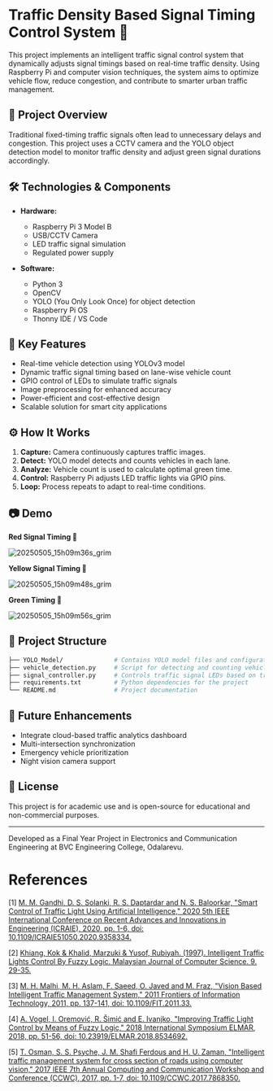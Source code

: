 # Traffic Density Based Signal Timing Control System 🚦

This project implements an intelligent traffic signal control system that dynamically adjusts signal timings based on real-time traffic density. Using Raspberry Pi and computer vision techniques, the system aims to optimize vehicle flow, reduce congestion, and contribute to smarter urban traffic management.

## 📌 Project Overview

Traditional fixed-timing traffic signals often lead to unnecessary delays and congestion. This project uses a CCTV camera and the YOLO object detection model to monitor traffic density and adjust green signal durations accordingly.

## 🛠️ Technologies & Components

- **Hardware:**

  - Raspberry Pi 3 Model B
  - USB/CCTV Camera
  - LED traffic signal simulation
  - Regulated power supply

- **Software:**
  - Python 3
  - OpenCV
  - YOLO (You Only Look Once) for object detection
  - Raspberry Pi OS
  - Thonny IDE / VS Code

## 🧠 Key Features

- Real-time vehicle detection using YOLOv3 model
- Dynamic traffic signal timing based on lane-wise vehicle count
- GPIO control of LEDs to simulate traffic signals
- Image preprocessing for enhanced accuracy
- Power-efficient and cost-effective design
- Scalable solution for smart city applications

## ⚙️ How It Works

1. **Capture:** Camera continuously captures traffic images.
2. **Detect:** YOLO model detects and counts vehicles in each lane.
3. **Analyze:** Vehicle count is used to calculate optimal green time.
4. **Control:** Raspberry Pi adjusts LED traffic lights via GPIO pins.
5. **Loop:** Process repeats to adapt to real-time conditions.

## 📷 Demo

**Red Signal Timing 🚦**

![20250505_15h09m36s_grim](https://github.com/user-attachments/assets/26389a15-0dd8-4e4e-8da0-bc4256676ee3)

**Yellow Signal Timing 🚦**

![20250505_15h09m48s_grim](https://github.com/user-attachments/assets/6ca6afe5-49b2-4559-a623-4b3262db1464)

**Green Timing 🚦**

![20250505_15h09m56s_grim](https://github.com/user-attachments/assets/5423df3f-d90e-46f2-95b1-429e62e46952)

## 📁 Project Structure

```bash
├── YOLO_Model/              # Contains YOLO model files and configurations
├── vehicle_detection.py     # Script for detecting and counting vehicles using YOLO
├── signal_controller.py     # Controls traffic signal LEDs based on traffic density
├── requirements.txt         # Python dependencies for the project
└── README.md                # Project documentation
```

## 🚀 Future Enhancements

- Integrate cloud-based traffic analytics dashboard
- Multi-intersection synchronization
- Emergency vehicle prioritization
- Night vision camera support

## 📝 License

This project is for academic use and is open-source for educational and non-commercial purposes.

---

Developed as a Final Year Project in Electronics and Communication Engineering at BVC Engineering College, Odalarevu.

# References

[1] <a href="https://ieeexplore.ieee.org/stamp/stamp.jsp?tp=&arnumber=9358334&isnumber=9358272">M. M. Gandhi, D. S. Solanki, R. S. Daptardar and N. S. Baloorkar, "Smart Control of Traffic Light Using Artificial Intelligence," 2020 5th IEEE International Conference on Recent Advances and Innovations in Engineering (ICRAIE), 2020, pp. 1-6, doi: 10.1109/ICRAIE51050.2020.9358334.</a>

[2] <a href="https://www.researchgate.net/publication/229029935_Intelligent_Traffic_Lights_Control_By_Fuzzy_Logic">Khiang, Kok & Khalid, Marzuki & Yusof, Rubiyah. (1997). Intelligent Traffic Lights Control By Fuzzy Logic. Malaysian Journal of Computer Science. 9. 29-35.</a>

[3] <a href="https://ieeexplore.ieee.org/stamp/stamp.jsp?tp=&arnumber=6137134&isnumber=6137119">M. H. Malhi, M. H. Aslam, F. Saeed, O. Javed and M. Fraz, "Vision Based Intelligent Traffic Management System," 2011 Frontiers of Information Technology, 2011, pp. 137-141, doi: 10.1109/FIT.2011.33.</a>

[4] <a href="https://www.researchgate.net/publication/328987822_Improving_Traffic_Light_Control_by_Means_of_Fuzzy_Logic">A. Vogel, I. Oremović, R. Šimić and E. Ivanjko, "Improving Traffic Light Control by Means of Fuzzy Logic," 2018 International Symposium ELMAR, 2018, pp. 51-56, doi: 10.23919/ELMAR.2018.8534692.</a>

[5] <a href="https://ieeexplore.ieee.org/stamp/stamp.jsp?tp=&arnumber=7868350&isnumber=7868337">T. Osman, S. S. Psyche, J. M. Shafi Ferdous and H. U. Zaman, "Intelligent traffic management system for cross section of roads using computer vision," 2017 IEEE 7th Annual Computing and Communication Workshop and Conference (CCWC), 2017, pp. 1-7, doi: 10.1109/CCWC.2017.7868350.</a>
